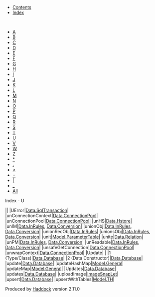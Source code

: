 -   [Contents](index.html)
-   [Index](doc-index.html)

 

-   [A](doc-index-A.html)
-   [B](doc-index-B.html)
-   [C](doc-index-C.html)
-   [D](doc-index-D.html)
-   [E](doc-index-E.html)
-   [F](doc-index-F.html)
-   [G](doc-index-G.html)
-   [H](doc-index-H.html)
-   [I](doc-index-I.html)
-   [J](doc-index-J.html)
-   [K](doc-index-K.html)
-   [L](doc-index-L.html)
-   [M](doc-index-M.html)
-   [N](doc-index-N.html)
-   [O](doc-index-O.html)
-   [P](doc-index-P.html)
-   [Q](doc-index-Q.html)
-   [R](doc-index-R.html)
-   [S](doc-index-S.html)
-   [T](doc-index-T.html)
-   [U](doc-index-U.html)
-   [V](doc-index-V.html)
-   [W](doc-index-W.html)
-   [Z](doc-index-Z.html)
-   [\*](doc-index-42.html)
-   [.](doc-index-46.html)
-   [\<](doc-index-60.html)
-   [=](doc-index-61.html)
-   [|](doc-index-124.html)
-   [\_](doc-index-95.html)
-   [All](doc-index-All.html)

Index - U

||
|UError|[Data.SqlTransaction](Data-SqlTransaction.html#v:UError)|
|unConnectionContext|[Data.ConnectionPool](Data-ConnectionPool.html#v:unConnectionContext)|
|unConnectionPool|[Data.ConnectionPool](Data-ConnectionPool.html#v:unConnectionPool)|
|unHS|[Data.Hstore](Data-Hstore.html#v:unHS)|
|unIM|[Data.InRules](Data-InRules.html#v:unIM), [Data.Conversion](Data-Conversion.html#v:unIM)|
|unionObj|[Data.InRules](Data-InRules.html#v:unionObj), [Data.Conversion](Data-Conversion.html#v:unionObj)|
|unionRecObj|[Data.InRules](Data-InRules.html#v:unionRecObj)|
|unionsObj|[Data.InRules](Data-InRules.html#v:unionsObj), [Data.Conversion](Data-Conversion.html#v:unionsObj)|
|unit|[Model.ParameterTable](Model-ParameterTable.html#v:unit)|
|unite|[Data.Relation](Data-Relation.html#v:unite)|
|unPM|[Data.InRules](Data-InRules.html#v:unPM), [Data.Conversion](Data-Conversion.html#v:unPM)|
|unReadable|[Data.InRules](Data-InRules.html#v:unReadable), [Data.Conversion](Data-Conversion.html#v:unReadable)|
|unsafeGetConnection|[Data.ConnectionPool](Data-ConnectionPool.html#v:unsafeGetConnection)|
|unwrapContext|[Data.ConnectionPool](Data-ConnectionPool.html#v:unwrapContext)|
|Update| |
|1 (Type/Class)|[Data.Database](Data-Database.html#t:Update)|
|2 (Data Constructor)|[Data.Database](Data-Database.html#v:Update)|
|update|[Data.Database](Data-Database.html#v:update)|
|updateHashMap|[Model.General](Model-General.html#v:updateHashMap)|
|updateMap|[Model.General](Model-General.html#v:updateMap)|
|Updates|[Data.Database](Data-Database.html#v:Updates)|
|updates|[Data.Database](Data-Database.html#v:updates)|
|uploadImage|[ImageSnapLet](ImageSnapLet.html#v:uploadImage)|
|upsert|[Data.Database](Data-Database.html#v:upsert)|
|upsertWithTables|[Model.TH](Model-TH.html#v:upsertWithTables)|

Produced by [Haddock](http://www.haskell.org/haddock/) version 2.11.0
